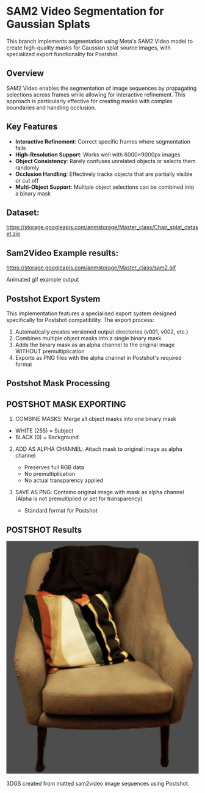 # SAM2 Video Segmentation for Gaussian Splats

This branch implements segmentation using Meta's SAM2 Video model to create high-quality masks for Gaussian splat source images, with specialized export functionality for Postshot.

## Overview

SAM2 Video enables the segmentation of image sequences by propagating selections across frames while allowing for interactive refinement. This approach is particularly effective for creating masks with complex boundaries and handling occlusion.

## Key Features

- **Interactive Refinement**: Correct specific frames where segmentation fails
- **High-Resolution Support**: Works well with 6000×9000px images
- **Object Consistency**: Rarely confuses unrelated objects or selects them randomly
- **Occlusion Handling**: Effectively tracks objects that are partially visible or cut off
- **Multi-Object Support**: Multiple object selections can be combined into a binary mask
  
## Dataset:
https://storage.googleapis.com/anmstorage/Master_class/Chair_splat_dataset.zip

## Sam2Video Example results:
https://storage.googleapis.com/anmstorage/Master_class/sam2.gif

Animated gif example output 


## Postshot Export System

This implementation features a specialised export system designed specifically for Postshot compatibility. The export process:

1. Automatically creates versioned output directories (v001, v002, etc.)
2. Combines multiple object masks into a single binary mask
3. Adds the binary mask as an alpha channel to the original image WITHOUT premultiplication
4. Exports as PNG files with the alpha channel in Postshot's required format

## Postshot Mask Processing

## POSTSHOT MASK EXPORTING

 1. COMBINE MASKS: Merge all object masks into one binary mask
   - WHITE (255) = Subject
   - BLACK (0) = Background

 2. ADD AS ALPHA CHANNEL: Attach mask to original image as alpha channel
    - Preserves full RGB data
    - No premultiplication
    - No actual transparency applied

 3. SAVE AS PNG: Contains original image with mask as alpha channel
    (Alpha is not premultiplied or set for transparency)
    - Standard format for Postshot
   
  ## POSTSHOT Results 

  ![3D Gaussian Splatting Chair Rendering](PostShot_3DGS_results/chair_3DGS.png)
  
3DGS created from matted sam2video image sequences using Postshot. 
